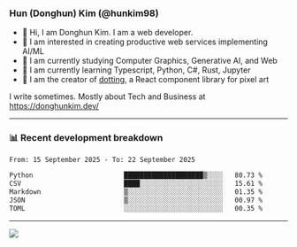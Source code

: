 ### Hun (Donghun) Kim (@hunkim98)

- 👋 Hi, I am Donghun Kim. I am a web developer. 
- 🤔 I am interested in creating productive web services implementing AI/ML
- 🔭 I am currently studying Computer Graphics, Generative AI, and Web 
- 🌱 I am currently learning Typescript, Python, C#, Rust, Jupyter
- 🎨 I am the creator of [dotting](https://github.com/hunkim98/dotting), a React component library for pixel art

I write sometimes. Mostly about Tech and Business at https://donghunkim.dev/

---
### 📊 Recent development breakdown
<!--START_SECTION:waka-->

```txt
From: 15 September 2025 - To: 22 September 2025

Python                       ████████████████████▒░░░░   80.73 %
CSV                          ████░░░░░░░░░░░░░░░░░░░░░   15.61 %
Markdown                     ▒░░░░░░░░░░░░░░░░░░░░░░░░   01.35 %
JSON                         ▒░░░░░░░░░░░░░░░░░░░░░░░░   00.97 %
TOML                         ░░░░░░░░░░░░░░░░░░░░░░░░░   00.35 %
```

<!--END_SECTION:waka-->
---

<!-- <div align='center'> -->
  <img align="center" src="https://github-readme-stats.vercel.app/api?username=hunkim98&theme=dark&show_icons=true"/>
<!-- </div> -->
<!--
**hunkim98/hunkim98** is a ✨ _special_ ✨ repository because its `README.md` (this file) appears on your GitHub profile.

Here are some ideas to get you started:

- 🔭 I’m currently working on ...
- 🌱 I’m currently learning ...
- 👯 I’m looking to collaborate on ...
- 🤔 I’m looking for help with ...
- 💬 Ask me about ...
- 📫 How to reach me: ...
- 😄 Pronouns: ...
- ⚡ Fun fact: ...
-->
